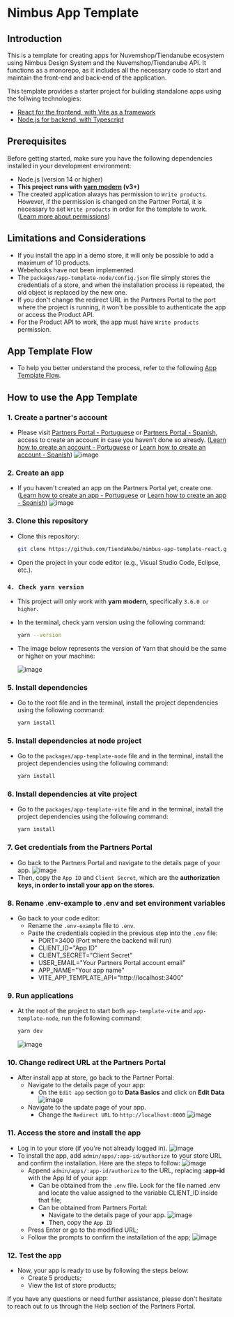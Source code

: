# Nimbus App Template

## Introduction
This is a template for creating apps for Nuvemshop/Tiendanube ecosystem using Nimbus Design System and the Nuvemshop/Tiendanube API. It functions as a monorepo, as it includes all the necessary code to start and maintain the front-end and back-end of the application.

This template provides a starter project for building standalone apps using the follwing technologies:
 - [React for the frontend, with Vite as a framework](https://github.com/TiendaNube/nimbus-app-template-react/blob/main/packages/app-template-vite/README.md)
 - [Node.js for backend, with Typescript](https://github.com/TiendaNube/nimbus-app-template-react/blob/main/packages/app-template-node/README.md)

## Prerequisites
Before getting started, make sure you have the following dependencies installed in your development environment:

- Node.js (version 14 or higher)
- **This project runs with <a href="https://yarnpkg.com/getting-started/migration#step-by-step" target="_blank">yarn modern</a> (v3+)**
- The created application always has permission to `Write products`. However, if the permission is changed on the Partner Portal, it is necessary to set `Write products` in order for the template to work. (<a href="https://tiendanube.github.io/api-documentation/authentication#scopes" target="_blank">Learn more about permissions</a>)

## Limitations and Considerations
- If you install the app in a demo store, it will only be possible to add a maximum of 10 products.
- Webehooks have not been implemented.
- The `packages/app-template-node/config.json` file simply stores the credentials of a store, and when the installation process is repeated, the old object is replaced by the new one.
- If you don't change the redirect URL in the Partners Portal to the port where the project is running, it won't be possible to authenticate the app or access the Product API.
- For the Product API to work, the app must have `Write products` permission.

## App Template Flow
- To help you better understand the process, refer to the following <a href="https://miro.com/app/board/uXjVMGmp9Zs=/?share_link_id=535177540410" target="_blank">App Template Flow</a>.

## How to use the App Template
### 1. Create a partner's account
- Please visit <a href="https://partners.nuvemshop.com.br" target="_blank">Partners Portal - Portuguese</a> or <a href="https://partners.tiendanube.com" target="_blank">Partners Portal - Spanish</a>, access  to create an account in case you haven't done so already. (<a href="https://atendimento.nuvemshop.com.br/pt_BR/parceiros-tecnologicos/guia-detalhes-do-programa-de-parceiros-tecnologicos">Learn how to create an account - Portuguese</a> or <a href="https://ayuda.tiendanube.com/es_ES/socios-tecnologicos/en-que-consiste-el-programa-de-socios-tecnologicos-de-tiendanube">Learn how to create an account - Spanish</a>)
![image](https://github.com/TiendaNube/nimbus-app-template-react/assets/68255205/3f92d269-0209-4eba-ae9f-1d13d6d91644)


### 2. Create an app
- If you haven't created an app on the Partners Portal yet, create one. (<a href="https://atendimento.nuvemshop.com.br/pt_BR/parceiros-tecnologicos/como-fazer-um-aplicativo-para-a-loja-de-aplicativos-nuvemshop">Learn how to create an app - Portuguese</a> or <a href="https://ayuda.tiendanube.com/socios-tecnologicos/como-creo-una-aplicacion-para-tiendanube">Learn how to create an app - Spanish</a>)
![image](https://github.com/TiendaNube/nimbus-app-template-react/assets/68255205/36b6a6d8-e74c-4521-b452-f7f6aa034c96)


### 3. Clone this repository
- Clone this repository:
  ```bash
  git clone https://github.com/TiendaNube/nimbus-app-template-react.git
  ```
- Open the project in your code editor (e.g., Visual Studio Code, Eclipse, etc.).


### `4. Check yarn version`
- This project will only work with **yarn modern**, specifically `3.6.0 or higher`.
- In the terminal, check yarn version using the following command:
  ```bash
  yarn --version
  ```
- The image below represents the version of Yarn that should be the same or higher on your machine:

  ![image](https://github.com/TiendaNube/nimbus-app-template-react/assets/68255205/92bd3803-d6af-4c95-9997-70d840f4c88b)


### 5. Install dependencies
- Go to the root file and in the terminal, install the project dependencies using the following command:
  ```bash
  yarn install
  ```
### 5. Install dependencies at node project
- Go to the `packages/app-template-node` file and in the terminal, install the project dependencies using the following command:
  ```bash
  yarn install
  ```
### 6. Install dependencies at vite project
- Go to the `packages/app-template-vite` file and in the terminal, install the project dependencies using the following command:
  ```bash
  yarn install
  ```
### 7. Get credentials from the Partners Portal
- Go back to the Partners Portal and navigate to the details page of your app.
![image](https://github.com/TiendaNube/nimbus-app-template-react/assets/68255205/b0a9ab0f-8a74-4df1-be30-5b4663375680)
- Then, copy the `App ID` and `Client Secret`, which are the **authorization keys, in order to install your app on the stores**.


### 8. Rename .env-example to .env and set environment variables
- Go back to your code editor:
  - Rename the `.env-example` file to `.env`.
  - Paste the credentials copied in the previous step into the `.env` file:
    - PORT=3400 (Port where the backend will run)
    - CLIENT_ID="App ID"
    - CLIENT_SECRET="Client Secret"
    - USER_EMAIL="Your Partners Portal account email"
    - APP_NAME="Your app name"
    - VITE_APP_TEMPLATE_API="http://localhost:3400"

### 9. Run applications
- At the root of the project to start both `app-template-vite` and `app-template-node`, run the following command:
  ```bash
  yarn dev
  ```
  ![image](https://github.com/TiendaNube/nimbus-app-template-react/assets/68255205/b8f55eb1-f487-4111-af8a-5be24ed7619a)

### 10. Change redirect URL at the Partners Portal
- After install app at store, go back to the Partner Portal:
  - Navigate to the details page of your app:
    - On the `Edit app` section go to **Data Basics** and click on **Edit Data**
    ![image](https://github.com/TiendaNube/nimbus-app-template-react/assets/68255205/6ebaa3c4-88ce-4a99-b408-31e6a37e5e96)
  -  Navigate to the update page of your app.
     - Change the `Redirect URL` to `http://localhost:8000`
    ![image](https://github.com/TiendaNube/nimbus-app-template-react/assets/68255205/d687d3d0-ef40-4a3f-ae29-03786d9cc3fd)
    

### 11. Access the store and install the app
- Log in to your store (if you're not already logged in).
![image](https://github.com/TiendaNube/nimbus-app-template-react/assets/68255205/51fa8cfa-7bee-4a7b-a61d-69d277f0e314)
- To install the app, add `admin/apps/:app-id/authorize` to your store URL and confirm the installation. Here are the steps to follow:
![image](https://github.com/TiendaNube/nimbus-app-template-react/assets/68255205/328ac0b6-2890-4568-9a4d-a3ed367ff39f)
  - Append `admin/apps/:app-id/authorize` to the URL, replacing **:app-id** with the App Id of your app:
    - Can be obtained from the `.env` file. Look for the file named .env and locate the value assigned to the variable CLIENT_ID inside that file;
    - Can be obtained from Partners Portal:
      - Navigate to the details page of your app.
      ![image](https://github.com/TiendaNube/nimbus-app-template-react/assets/68255205/b0a9ab0f-8a74-4df1-be30-5b4663375680)
      - Then, copy the `App ID`
  - Press Enter or go to the modified URL;
  - Follow the prompts to confirm the installation of the app;
    ![image](https://github.com/TiendaNube/nimbus-app-template-react/assets/68255205/40d4dfa7-d98d-4c29-8abe-3b74be2034dc)

### 12. Test the app
- Now, your app is ready to use by following the steps below:
  - Create 5 products;
  - View the list of store products;

If you have any questions or need further assistance, please don't hesitate to reach out to us through the Help section of the Partners Portal.
